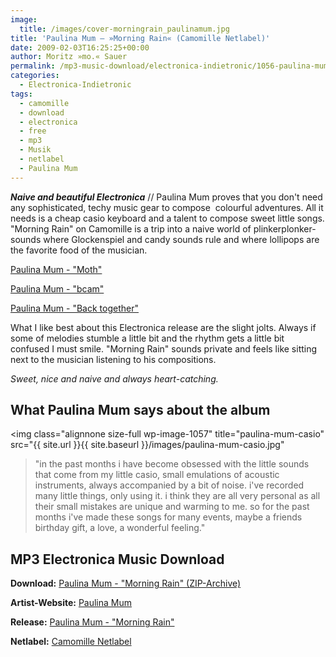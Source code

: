 ```yaml
---
image:
  title: /images/cover-morningrain_paulinamum.jpg
title: 'Paulina Mum – »Morning Rain« (Camomille Netlabel)'
date: 2009-02-03T16:25:25+00:00
author: Moritz »mo.« Sauer
permalink: /mp3-music-download/electronica-indietronic/1056-paulina-mum-camomille-netlabel
categories:
  - Electronica-Indietronic
tags:
  - camomille
  - download
  - electronica
  - free
  - mp3
  - Musik
  - netlabel
  - Paulina Mum
---
```

***Naive and beautiful Electronica*** // Paulina Mum proves that you don't need any sophisticated, techy music gear to compose  colourful adventures. All it needs is a cheap casio keyboard and a talent to compose sweet little songs. "Morning Rain" on Camomille is a trip into a naive world of plinkerplonker-sounds where Glockenspiel and candy sounds rule and where lollipops are the favorite food of the musician.

[Paulina Mum - "Moth"](http://de.scene.org/pub/music/groups/camomille/%5bcam105%5dmorningrain-01-moth_paulinamum.mp3)
  
[Paulina Mum - "bcam"](http://de.scene.org/pub/music/groups/camomille/%5bcam105%5dmorningrain-02-birthdaybird_paulinamum.mp3)
  
[Paulina Mum - "Back together"](http://de.scene.org/pub/music/groups/camomille/%5bcam105%5dmorningrain-20-backtogether_paulinamum.mp3)

<!--more-->

<!--adsense-->

What I like best about this Electronica release are the slight jolts. Always if some of melodies stumble a little bit and the rhythm gets a little bit confused I must smile. "Morning Rain" sounds private and feels like sitting next to the musician listening to his compositions.

_Sweet, nice and naive and always heart-catching._

## What Paulina Mum says about the album

<img class="alignnone size-full wp-image-1057" title="paulina-mum-casio" src="{{ site.url }}{{ site.baseurl }}/images/paulina-mum-casio.jpg"

> "in the past months i have become obsessed with the little sounds that come from my little casio, small emulations of acoustic instruments, always accompanied by a bit of noise. i've recorded many little things, only using it. i think they are all very personal as all their small mistakes are unique and warming to me. so for the past months i've made these songs for many events, maybe a friends birthday gift, a love, a wonderful feeling."

## MP3 Electronica Music Download

**Download:** <a href="http://de.scene.org/pub/music/groups/camomille/%5bcam105%5dmorningrain_paulinamum.zip" target="_blank">Paulina Mum - "Morning Rain" (ZIP-Archive)</a>
  
**Artist-Website:** <a href="http://www.myspace.com/paulinapop" target="_blank">Paulina Mum</a>
  
**Release:** <a href="http://camomille.genshimedia.com/cam105.htm" target="_blank">Paulina Mum - "Morning Rain"</a>
  
**Netlabel:** <a href="http://camomille.genshimedia.com/cam105.htm" target="_blank">Camomille Netlabel</a>